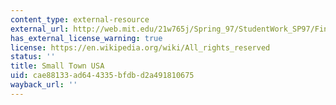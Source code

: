 ```yaml
---
content_type: external-resource
external_url: http://web.mit.edu/21w765j/Spring_97/StudentWork_SP97/Final_Project/Laini/
has_external_license_warning: true
license: https://en.wikipedia.org/wiki/All_rights_reserved
status: ''
title: Small Town USA
uid: cae88133-ad64-4335-bfdb-d2a491810675
wayback_url: ''
---
```

